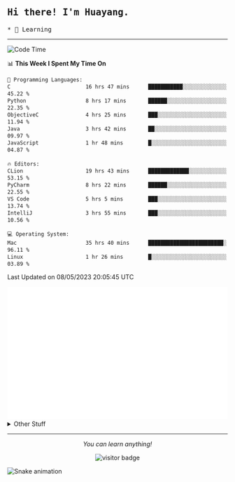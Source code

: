 <h2>
    <samp>Hi there! I'm Huayang.</samp>
</h2>
<p>
    <samp>
        * 🧐 Learning
    </samp>
</p>

<hr>

<!--START_SECTION:waka-->
![Code Time](http://img.shields.io/badge/Code%20Time-797%20hrs%2028%20mins-blue)

📊 **This Week I Spent My Time On** 

```text
💬 Programming Languages: 
C                        16 hrs 47 mins      ███████████░░░░░░░░░░░░░░   45.22 % 
Python                   8 hrs 17 mins       ██████░░░░░░░░░░░░░░░░░░░   22.35 % 
ObjectiveC               4 hrs 25 mins       ███░░░░░░░░░░░░░░░░░░░░░░   11.94 % 
Java                     3 hrs 42 mins       ██░░░░░░░░░░░░░░░░░░░░░░░   09.97 % 
JavaScript               1 hr 48 mins        █░░░░░░░░░░░░░░░░░░░░░░░░   04.87 % 

🔥 Editors: 
CLion                    19 hrs 43 mins      █████████████░░░░░░░░░░░░   53.15 % 
PyCharm                  8 hrs 22 mins       ██████░░░░░░░░░░░░░░░░░░░   22.55 % 
VS Code                  5 hrs 5 mins        ███░░░░░░░░░░░░░░░░░░░░░░   13.74 % 
IntelliJ                 3 hrs 55 mins       ███░░░░░░░░░░░░░░░░░░░░░░   10.56 % 

💻 Operating System: 
Mac                      35 hrs 40 mins      ████████████████████████░   96.11 % 
Linux                    1 hr 26 mins        █░░░░░░░░░░░░░░░░░░░░░░░░   03.89 % 
```


 Last Updated on 08/05/2023 20:05:45 UTC
<!--END_SECTION:waka-->

<picture>
    <img src="/github-metrics.svg" alt="github metrics" style='visibility:visible'>
</picture>

<details>
  <summary>Other Stuff</summary>
  <br />
<!--   
  <p align="left">
    <img height="180em" src="https://github-readme-streak-stats.herokuapp.com/?user=GuillaumeFalourd" />
    
  </p> -->

  * 🏆 Some GitHub statistical reports:
  
  <img width="100%" src="https://github-profile-trophy.vercel.app/?username=xmchxup&column=7">
  <p align="left">  
    <img height="180em" src="https://github-readme-stats.vercel.app/api?username=xmchxup&hide_border=true&show_icons=true&include_all_commits=true&bg_color=0,EC6C6C,FFD479,FFFC79,73FA79&theme=graywhite&locale=en" />
    <img height="180em" src="https://github-readme-stats.vercel.app/api/top-langs/?username=xmchxup&hide=css,scss,html&langs_count=8&hide_border=true&layout=compact&bg_color=0,73FA79,73FDFF,D783FF&theme=graywhite&locale=en" />
  </p>
  
  <img width="100%" src="https://github-profile-summary-cards.vercel.app/api/cards/profile-details?username=xmchxup&theme=github" />
 
</a>
</details>
<hr>
<p align="center">
    <i>You can learn anything!</i>
    <p align="center">
        <img src="https://visitor-badge.laobi.icu/badge?page_id=xmchxup" alt="visitor badge"/>       
    </p>
</p>

![Snake animation](https://github.com/XmchxUp/XmchxUp/blob/output/github-contribution-grid-snake.gif)


